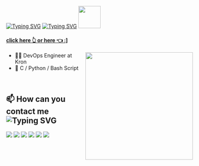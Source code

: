 <a href="https://ewreerturk.com/"><img src="https://readme-typing-svg.herokuapp.com?font=Press+Start+2P&pause=1000&color=C9D1D964&random=false&width=435&lines=Hi%2C+I'm+Emre+Ert%C3%BCrk" alt="Typing SVG" /></a> <a href="https://ewreerturk.com/"><img src="https://readme-typing-svg.herokuapp.com?font=Press+Start+2P&pause=1000&color=3B727A&random=false&width=435&lines=ewreerturk.com" alt="Typing SVG" /></a> <img src="https://media1.giphy.com/media/v1.Y2lkPTc5MGI3NjExaW9peG85OTFtdWxlcDZvZWNuY25ub3V3aWhlbGxxZnN1a3h3OXNyMSZlcD12MV9pbnRlcm5hbF9naWZfYnlfaWQmY3Q9Zw/QXwtfadqo7wbfmT46H/giphy.gif" width="60px" />
#### <a href="https://ewreerturk.com/">click here 👆 or here 👈 :] </a>
<img align="right" height="290" src="https://media1.giphy.com/media/v1.Y2lkPTc5MGI3NjExOGY0Z252enIwNnZva3ExbnB3NjgxMmVxdm9sOHVoODBzeWVpcGF2NiZlcD12MV9pbnRlcm5hbF9naWZfYnlfaWQmY3Q9Zw/JqmupuTVZYaQX5s094/giphy.gif" />


- :man_technologist:  DevOps Engineer at Kron
- :pencil:  C / Python / Bash Script

<br/>

## :mailbox: How can you contact me<img src="https://readme-typing-svg.herokuapp.com?font=Press+Start+2P&size=13&pause=1000&color=FF75F1&random=false&width=435&lines=%3F" alt="Typing SVG" /></a>
[<img src="https://img.icons8.com/bubbles/50/000000/gmail.png"/>](mailto:erturktalhaemre@hotmail.com)
[<img src="https://img.icons8.com/bubbles/50/000000/linkedin.png"/>](https://www.linkedin.com/in/ewreerturk/)
[<img src="https://img.icons8.com/bubbles/50/000000/github.png">](https://github.com/ewreerturk)
[<img src="https://img.icons8.com/bubbles/50/000000/instagram-new.png"/>](https://instagram.com/ewreerturk)
[<img src="https://img.icons8.com/bubbles/50/000000/spotify.png"/>](https://open.spotify.com/user/ewreerturk)
[<img src="https://img.icons8.com/bubbles/50/000000/discord-logo.png"/>](https://discord.gg/XwrthUtV)






